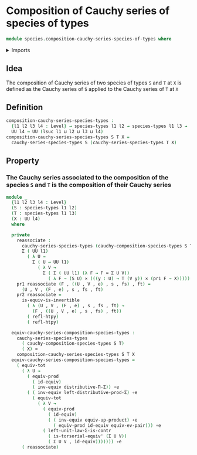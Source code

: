 # Composition of Cauchy series of species of types

```agda
module species.composition-cauchy-series-species-of-types where
```

<details><summary>Imports</summary>

```agda
open import foundation.cartesian-product-types
open import foundation.dependent-pair-types
open import foundation.equivalences
open import foundation.functoriality-cartesian-product-types
open import foundation.functoriality-dependent-pair-types
open import foundation.homotopies
open import foundation.type-arithmetic-dependent-pair-types
open import foundation.type-theoretic-principle-of-choice
open import foundation.univalence
open import foundation.universal-property-cartesian-product-types
open import foundation.universal-property-dependent-pair-types
open import foundation.universe-levels

open import species.cauchy-composition-species-of-types
open import species.cauchy-series-species-of-types
open import species.species-of-types
```

</details>

## Idea

The composition of Cauchy series of two species of types `S` and `T` at `X` is
defined as the Cauchy series of `S` applied to the Cauchy series of `T` at `X`

## Definition

```agda
composition-cauchy-series-species-types :
  {l1 l2 l3 l4 : Level} → species-types l1 l2 → species-types l1 l3 →
  UU l4 → UU (lsuc l1 ⊔ l2 ⊔ l3 ⊔ l4)
composition-cauchy-series-species-types S T X =
  cauchy-series-species-types S (cauchy-series-species-types T X)
```

## Property

### The Cauchy series associated to the composition of the species `S` and `T` is the composition of their Cauchy series

```agda
module _
  {l1 l2 l3 l4 : Level}
  (S : species-types l1 l2)
  (T : species-types l1 l3)
  (X : UU l4)
  where

  private
    reassociate :
      cauchy-series-species-types (cauchy-composition-species-types S T) X ≃
      Σ ( UU l1)
        ( λ U →
          Σ ( U → UU l1)
            ( λ V →
              Σ ( Σ ( UU l1) (λ F → F ≃ Σ U V))
                ( λ F → (S U) × (((y : U) → T (V y)) × (pr1 F → X)))))
    pr1 reassociate (F , ((U , V , e) , s , fs) , ft) =
      (U , V , (F , e) , s , fs , ft)
    pr2 reassociate =
      is-equiv-is-invertible
        ( λ (U , V , (F , e) , s , fs , ft) →
          (F , ((U , V , e) , s , fs) , ft))
        ( refl-htpy)
        ( refl-htpy)

  equiv-cauchy-series-composition-species-types :
    cauchy-series-species-types
      ( cauchy-composition-species-types S T)
      ( X) ≃
    composition-cauchy-series-species-types S T X
  equiv-cauchy-series-composition-species-types =
    ( equiv-tot
      ( λ U →
        ( equiv-prod
          ( id-equiv)
          ( inv-equiv distributive-Π-Σ)) ∘e
        ( ( inv-equiv left-distributive-prod-Σ) ∘e
          ( equiv-tot
            ( λ V →
              ( equiv-prod
                ( id-equiv)
                ( ( inv-equiv equiv-up-product) ∘e
                  ( equiv-prod id-equiv equiv-ev-pair))) ∘e
              ( left-unit-law-Σ-is-contr
                ( is-torsorial-equiv' (Σ U V))
                ( Σ U V , id-equiv))))))) ∘e
      ( reassociate)
```
